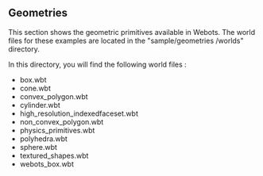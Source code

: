 ## Geometries

This section shows the geometric primitives available in Webots. The world files
for these examples are located in the "sample/geometries /worlds" directory.

In this directory, you will find the following world files :

- box.wbt
- cone.wbt
- convex\_polygon.wbt
- cylinder.wbt
- high\_resolution\_indexedfaceset.wbt
- non\_convex\_polygon.wbt
- physics\_primitives.wbt
- polyhedra.wbt
- sphere.wbt
- textured\_shapes.wbt
- webots\_box.wbt
